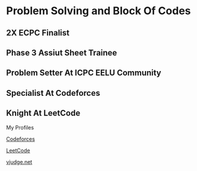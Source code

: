 <h1>Problem Solving and Block Of Codes</h1>
<h2>2X ECPC Finalist</h2>
<h2>Phase 3 Assiut Sheet Trainee</h2>
<h2>Problem Setter At ICPC EELU Community</h2>
<h2>Specialist At Codeforces</h2>
<h2>Knight At LeetCode</h2>


My Profiles

[Codeforces](https://codeforces.com/profile/Ahmed_Sayed-)

[LeetCode](https://leetcode.com/u/AhmedSayed1/)

[vjudge.net](https://vjudge.net/user/Ahmed_SA)


